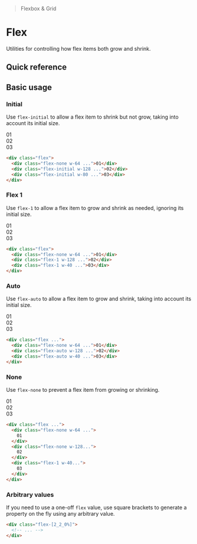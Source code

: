 > Flexbox & Grid

# Flex

Utilities for controlling how flex items both grow and shrink.

## Quick reference

<qr-table />

## Basic usage

### Initial
Use `flex-initial` to allow a flex item to shrink but not grow, taking into account its initial size.

<width-controller>
  <example-container>
    <div class="ex-bg--striped ex-bg--blue flex gap-24 rounded-8">
      <div class="w-64 flex-none pd-bg-blue-800 ex-box">01</div>
      <div class="w-128 flex-initial pd-bg-blue-500 ex-box">02</div>
      <div class="w-80 flex-initial pd-bg-blue-500 ex-box">03</div>
    </div>
  </example-container>
</width-controller>

```html
<div class="flex">
  <div class="flex-none w-64 ...">01</div>
  <div class="flex-initial w-128 ...">02</div>
  <div class="flex-initial w-80 ...">03</div>
</div>
```

### Flex 1
Use `flex-1` to allow a flex item to grow and shrink as needed, ignoring its initial size.

<width-controller>
  <example-container>
    <div class="ex-bg--striped ex-bg--pink flex gap-24 rounded-8">
      <div class="w-64 flex-none pd-bg-pink-800 ex-box">01</div>
      <div class="w-128 flex-1 pd-bg-pink-500 ex-box">02</div>
      <div class="w-40 flex-1 pd-bg-pink-500 ex-box">03</div>
    </div>
  </example-container>
</width-controller>

```html
<div class="flex">
  <div class="flex-none w-64 ...">01</div>
  <div class="flex-1 w-128 ...">02</div>
  <div class="flex-1 w-40 ...">03</div>
</div>
```

### Auto
Use `flex-auto` to allow a flex item to grow and shrink, taking into account its initial size.

<width-controller>
  <example-container>
    <div class="ex-bg--striped ex-bg--violet flex gap-24 rounded-8">
      <div class="w-64 flex-none pd-bg-violet-800 ex-box">01</div>
      <div class="w-128 flex-auto pd-bg-violet-500 ex-box">02</div>
      <div class="w-40 flex-auto pd-bg-violet-500 ex-box">03</div>
    </div>
  </example-container>
</width-controller>

```html
<div class="flex ...">
  <div class="flex-none w-64 ...">01</div>
  <div class="flex-auto w-128 ...">02</div>
  <div class="flex-auto w-40 ...">03</div>
</div>
```

### None
Use `flex-none` to prevent a flex item from growing or shrinking.

<width-controller>
  <example-container>
    <div class="ex-bg--striped ex-bg--indigo flex gap-24 rounded-8">
      <div class="w-64 flex-none pd-bg-indigo-800 ex-box">01</div>
      <div class="w-128 flex-auto pd-bg-indigo-500 ex-box">02</div>
      <div class="w-40 flex-1 pd-bg-indigo-500 ex-box">03</div>
    </div>
  </example-container>
</width-controller>

```html
<div class="flex ...">
  <div class="flex-none w-64 ...">
    01
  </div>
  <div class="flex-none w-128...">
    02
  </div>
  <div class="flex-1 w-40...">
    03
  </div>
</div>
```

### Arbitrary values
If you need to use a one-off `flex` value, use square brackets to generate a property on the fly using any arbitrary value.

```html
<div class="flex-[2_2_0%]">
  <!-- ... -->
</div>
```
